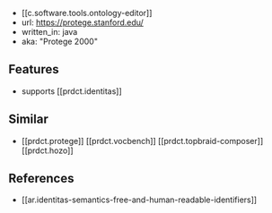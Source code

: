 

- [[c.software.tools.ontology-editor]]
- url: https://protege.stanford.edu/
- written_in: java
- aka: "Protege 2000"

## Features

- supports [[prdct.identitas]]

## Similar

- [[prdct.protege]] [[prdct.vocbench]] [[prdct.topbraid-composer]] [[prdct.hozo]]

## References

- [[ar.identitas-semantics-free-and-human-readable-identifiers]]
